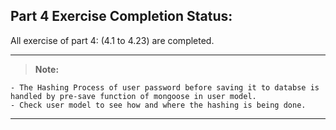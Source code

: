 ## Part 4 Exercise Completion Status:

All exercise of part 4: (4.1 to 4.23) are completed.

---

> **Note:**

    - The Hashing Process of user password before saving it to databse is handled by pre-save function of mongoose in user model.
    - Check user model to see how and where the hashing is being done.

---

